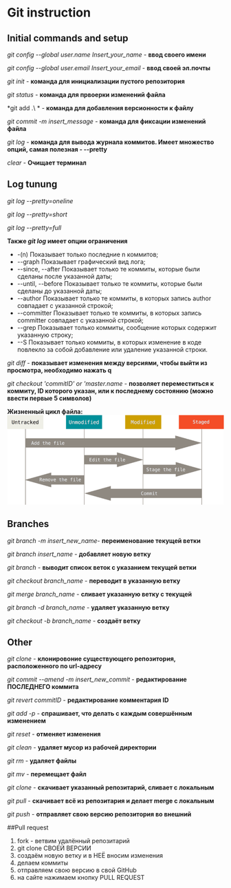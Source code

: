 # Git instruction

## Initial commands and setup

*git config --global user.name Insert_your_name* - **ввод своего имени**

*git config --global user.email Insert_your_email* - **ввод своей эл.почты**

*git init* - **команда для инициализации пустого репозитория**

*git status* - **команда для првоерки изменений файла**

*git add .\ * - **команда для добавления версионности к файлу**

*git commit -m insert_message* - **команда для фиксации изменений файла**

*git log* - **команда для вывода журнала коммитов. Имеет множество опций, самая полезная - --pretty**

*clear* - **Очищает терминал**

## Log tunung

*git log --pretty=oneline* 

*git log --pretty=short*

*git log --pretty=full*

**Также *git log* имеет опции ограничения**

* -(n) Показывает только последние n коммитов;
* --graph Показывает графический вид лога;
* --since, --after Показывает только те коммиты, которые были сделаны после указанной даты;
* --until, --before Показывает только те коммиты, которые были сделаны до указанной даты;
* --author Показывает только те коммиты, в которых запись author совпадает с указанной строкой;
* --committer Показывает только те коммиты, в которых запись committer совпадает с указанной строкой;
* --grep Показывает только коммиты, сообщение которых содержит указанную строку;
* --S Показывает только коммиты, в которых изменение в коде повлекло за собой добавление или удаление указанной строки.

*git diff* - **показывает изменения между версиями, чтобы выйти из просмотра, необходимо нажать q**

*git checkout 'commitID' or 'master.name* - **позволяет переместиться к коммиту, ID которого указан, или к последнему состоянию (можно ввести первые 5 символов)**

**Жизненный цикл файла:**
![](lifecycle.png)

## Branches

*git branch -m insert_new_name*- **переименование текущей ветки**

*git branch insert_name* - **добавляет новую ветку**

*git branch* - **выводит список веток с указанием текущей ветки**

*git checkout branch_name* - **переводит в указанную ветку**

*git merge branch_name* - **сливает указанную ветку с текущей**

*git branch -d branch_name* - **удаляет указанную ветку**

*git checkout -b branch_name* - **создаёт ветку**

## Other

*git clone <url>* - **клонировоние существующего репозитория, расположенного по url-адресу**

*git commit --amend -m insert_new_commit* - **редактирование ПОСЛЕДНЕГО коммита**

*git revert commitID* - **редактирование комментария ID**

*git add -p* - **спрашивает, что делать с каждым совершённым изменением**

*git reset* - **отменяет изменения**

*git clean* - **удаляет мусор из рабочей директории**

*git rm* - **удаляет файлы**

*git mv* - **перемещает файл**

*git clone <url>* - **скачивает указанный репозитарий, сливает с локальным**

*git pull <url>* - **скачивает всё из репозитария и делает merge с локальным**

*git push <url>* - **отправляет свою версию репозитория во внешний**

##Pull request

1. fork - ветвим удалённый репозитарий
2. git clone СВОЕЙ ВЕРСИИ
3. создаём новую ветку и в НЕЁ вносим изменения
4. делаем коммиты
5. отправляем свою версию в свой GitHub
6. на сайте нажимаем кнопку PULL REQUEST
